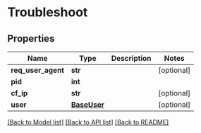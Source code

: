 # Troubleshoot

## Properties
Name | Type | Description | Notes
------------ | ------------- | ------------- | -------------
**req_user_agent** | **str** |  | [optional] 
**pid** | **int** |  | 
**cf_ip** | **str** |  | [optional] 
**user** | [**BaseUser**](BaseUser.md) |  | [optional] 

[[Back to Model list]](../README.md#documentation-for-models) [[Back to API list]](../README.md#documentation-for-api-endpoints) [[Back to README]](../README.md)

